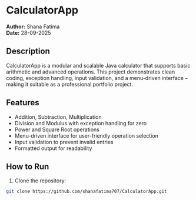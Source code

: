 # CalculatorApp

**Author:** Shana Fatima  
**Date:** 28-09-2025  

## Description
CalculatorApp is a modular and scalable Java calculator that supports basic arithmetic and advanced operations. This project demonstrates clean coding, exception handling, input validation, and a menu-driven interface – making it suitable as a professional portfolio project.

## Features
- Addition, Subtraction, Multiplication
- Division and Modulus with exception handling for zero
- Power and Square Root operations
- Menu-driven interface for user-friendly operation selection
- Input validation to prevent invalid entries
- Formatted output for readability

## How to Run
1. Clone the repository:
```bash
git clone https://github.com/shanafatima707/CalculatorApp.git
